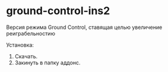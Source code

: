 # ground-control-ins2
Версия режима Ground Control, ставящая целью увеличение реиграбельностию

Установка:
1) Скачать.
2) Закинуть в папку аддонс.

